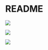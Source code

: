 # README

<a href="https://codeclimate.com/github/smccall-cal/bsc-workshift-manager"><img src="https://codeclimate.com/github/smccall-cal/bsc-workshift-manager/badges/gpa.svg" /></a>

<a href="https://codeclimate.com/github/smccall-cal/bsc-workshift-manager"><img src="https://codeclimate.com/github/smccall-cal/bsc-workshift-manager/badges/coverage.svg" /></a>

<img
src="https://travis-ci.org/smccall-cal/bsc-workshift-manager.svg?branch=master"/>
